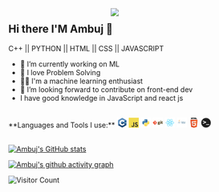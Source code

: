 <image align="right" src="https://media.tenor.com/images/444c69862a3df2a249feb98557785f7a/tenor.gif" width=300px />



## Hi there I'M Ambuj 👋
C++ || PYTHON || HTML || CSS || JAVASCRIPT    


 








- 🔭 I’m currently working on ML
- 🌱 I love Problem Solving
- 👨‍💻 I'm a machine learning enthusiast 
- 🤔 I’m looking forward to contribute on  front-end dev
-  I have good knowledge in  JavaScript and react js
  <br>
**Languages and Tools I use:**
<code><img height="20" src="https://raw.githubusercontent.com/github/explore/80688e429a7d4ef2fca1e82350fe8e3517d3494d/topics/cpp/cpp.png"></code>
<code><img height="20" src="https://raw.githubusercontent.com/github/explore/80688e429a7d4ef2fca1e82350fe8e3517d3494d/topics/javascript/javascript.png"></code>
<code><img height="20" src="https://raw.githubusercontent.com/github/explore/80688e429a7d4ef2fca1e82350fe8e3517d3494d/topics/python/python.png"></code>
<code><img height="20" src="https://raw.githubusercontent.com/github/explore/80688e429a7d4ef2fca1e82350fe8e3517d3494d/topics/git/git.png"></code>
<code><img height="20" src="https://raw.githubusercontent.com/github/explore/80688e429a7d4ef2fca1e82350fe8e3517d3494d/topics/react/react.png"></code>
<code><img height="20" src="https://raw.githubusercontent.com/github/explore/80688e429a7d4ef2fca1e82350fe8e3517d3494d/topics/java/java.png"></code>
<code><img height="20" src="https://raw.githubusercontent.com/github/explore/80688e429a7d4ef2fca1e82350fe8e3517d3494d/topics/html/html.png"></code>
<code><img height="20" src="https://raw.githubusercontent.com/github/explore/80688e429a7d4ef2fca1e82350fe8e3517d3494d/topics/terminal/terminal.png"></code>
<br>
<br>

[![Ambuj's GitHub stats](https://github-readme-stats.vercel.app/api?username=ambuj2000)](https://github.com/ambuj2000/github-readme-stats)


<!--- 💬 Ask me about ...
- 📫 How to reach me: ...
- 😄 Pronouns: ...
- ⚡ Fun fact: ...

-->
[![Ambuj's github activity graph](https://activity-graph.herokuapp.com/graph?username=ambuj2000&theme=dracula)](https://github.com/ambuj2000/github-readme-activity-graph)

![Visitor Count](https://profile-counter.glitch.me/{ambuj2000}/count.svg)
